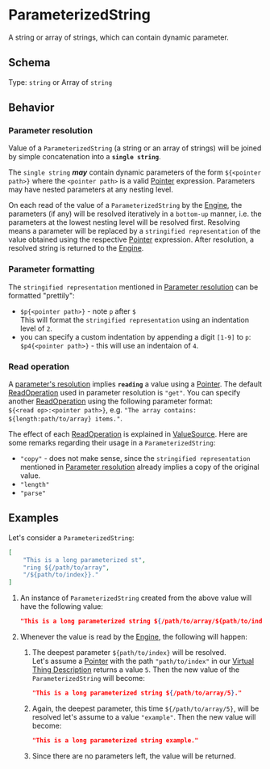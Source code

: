 # ParameterizedString
A string or array of strings, which can contain dynamic parameter.

## Schema
Type: `string` or Array of `string`


## Behavior

### Parameter resolution
Value of a `ParameterizedString` (a string or an array of strings) will be joined by simple concatenation into a **`single string`**.  

The `single string` ***may*** contain dynamic parameters of the form `${<pointer path>}` where the `<pointer path>` is a valid [Pointer] expression. Parameters may have nested parameters at any nesting level.  

On each read of the value of a `ParameterizedString` by the [Engine], the parameters (if any) will be resolved iteratively in a `bottom-up` manner, i.e. the parameters at the lowest nesting level will be resolved first. Resolving means a parameter will be replaced by a `stringified representation` of the value obtained using the respective [Pointer] expression. After resolution, a resolved string is returned to the [Engine].

### Parameter formatting

The `stringified representation` mentioned in [Parameter resolution](#Parameter-resolution) can be formatted "prettily":
- `$p{<pointer path>}` - note `p` after `$`  
This will format the `stringified representation` using an indentation level of `2`.
- you can specify a custom indentation by appending a digit `[1-9]` to `p`:  
    `$p4{<pointer path>}` - this will use an indentaion of `4`.

### Read operation
A [parameter's resolution](#Parameter-resolution) implies **`reading`** a value using a [Pointer]. The default [ReadOperation] used in parameter resolution is `"get"`. You can specify another [ReadOperation] using the following parameter format:  
`${<read op>:<pointer path>}`, e.g. `"The array contains: ${length:path/to/array} items."`.  

The effect of each [ReadOperation] is explained in [ValueSource][ValueSourceReadOp]. Here are some remarks regarding their usage in a `ParameterizedString`:
- `"copy"` - does not make sense, since the `stringified representation` mentioned in [Parameter resolution](#Parameter-resolution) already implies a copy of the original value.
- `"length"`
- `"parse"`




## Examples

Let's consider a `ParameterizedString`:

```JSON
[
    "This is a long parameterized st",
    "ring ${/path/to/array",
    "/${path/to/index}}."
]
```
1. An instance of `ParameterizedString` created from the above value will have the following value:

    ```JSON
    "This is a long parameterized string ${/path/to/array/${path/to/index}}."
    ```
2. Whenever the value is read by the [Engine], the following will happen:
    1. The deepest parameter `${path/to/index}` will be resolved.  
    Let's assume a [Pointer] with the path `"path/to/index"` in our [Virtual Thing Description][vtd] returns a value `5`. Then the new value of the `ParameterizedString` will become:

        ```JSON
        "This is a long parameterized string ${/path/to/array/5}."
        ```
    2. Again, the deepest parameter, this time `${/path/to/array/5}`, will be resolved let's assume to a value `"example"`. Then the new value will become:

        ```JSON
        "This is a long parameterized string example."
        ```
    3. Since there are no parameters left, the value will be returned.

[ValueSourceReadOp]: ValueSource.md#Read-operations
[ReadOperation]: Enums.md#ReadOperation
[Pointer]: Pointer.md
[Engine]: ../Definitions.md#virtual-thing-engine-and-engine
[vtd]: ../Definitions.md#Virtual-Thing-Description